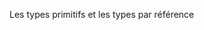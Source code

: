 Les types primitifs et les types par référence


<script>

// Les types primitifs

    - null
    - undefined
    - Booleen
    - Number
    - String 

// Les types par références 

    - Arrey
    - Object
    - Function



// Exemple types par Références

let monObjet = {
    voiture: 'tesla'
}
console.log(monObjet.voiture);  // résultat console : 'telsa'

let monAutreObjet = monObjet;   // Créer un pointeur (pas une copie)

console.log(monAutreObjet.voiture); // résultat console : 'tesla'


monAutreObjet.voiture = "Toyota"
console.log(monAutreObjet.voiture); // résulat console : 'Toyota'
console.log(monObjet.voiture);      // résulat console : 'Toyota'

// Lorsque l’on crée un pointeur on crée une nouvelle référence vers l’objet original, donc si on modifie le nouvel objet « monAutreObjet » je modifie aussi l’objet original « monObjet »



// Exemple types primitifs

let nombreA = 5;
let nombreB = nombreA; // Créer une copie ( pas un pointeur )

console.log(nombreB);  // résultat console : 5

nombreB = 10;
console.log(nombreB);  // résultat console : 10
console.log(nombreA);  // résultat console : 5

// Pour un type primitif lorsque l’on modifie un élément seul l’élément modifié est affecté




// Pour résoudre le problème des types par Références

let monObjet = {
    voiture: 'tesla'
}
console.log(monObjet.voiture);  // résultat console : 'telsa'

let monAutreObjet = monObjet;   // Je crée une copie

console.log(monAutreObjet.voiture); // résultat console : 'tesla'


monObjet.voiture = "Toyota"
console.log(monAutreObjet.voiture); // résulat console : 'Tesla'
console.log(monObjet.voiture);      // résulat console : 'Toyota'


// Grâce au REST parameter on effectue une copie de l’objet « monObjet » et non un pointeur en ajoutant « { } » on précise que l’on veut créer un objet.

/* conclusion : 

Un type primitif on peut copier sa valeur et on peut là modifier et ça n’affectera pas là valeur original.

Un type par référence si on modifié l’objet d’origine tous les objets qui ont copié l’objet d’origine seront affecté et modifié sauf si on utilise le REST Parameter




